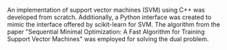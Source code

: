 An implementation of support vector machines (SVM) using C++ was developed from scratch. 
Additionally, a Python interface was created to mimic the interface offered by scikit-learn for SVM. 
The algorithm from the paper "Sequential Minimal Optimization: A Fast Algorithm for Training Support Vector Machines" was employed for solving the dual problem.
